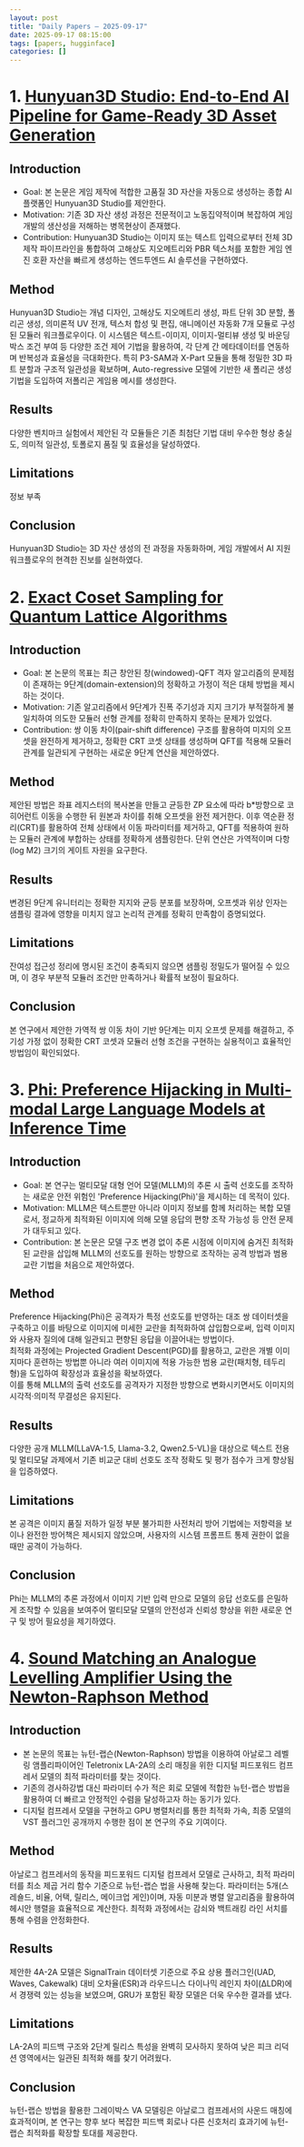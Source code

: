 ```yaml
---
layout: post
title: "Daily Papers — 2025-09-17"
date: 2025-09-17 08:15:00
tags: [papers, hugginface]
categories: []
---
```



# 1. [Hunyuan3D Studio: End-to-End AI Pipeline for Game-Ready 3D Asset   Generation](https://arxiv.org/abs/2509.12815)

## Introduction
- Goal: 본 논문은 게임 제작에 적합한 고품질 3D 자산을 자동으로 생성하는 종합 AI 플랫폼인 Hunyuan3D Studio를 제안한다.  
- Motivation: 기존 3D 자산 생성 과정은 전문적이고 노동집약적이며 복잡하여 게임 개발의 생산성을 저해하는 병목현상이 존재했다.  
- Contribution: Hunyuan3D Studio는 이미지 또는 텍스트 입력으로부터 전체 3D 제작 파이프라인을 통합하여 고해상도 지오메트리와 PBR 텍스처를 포함한 게임 엔진 호환 자산을 빠르게 생성하는 엔드투엔드 AI 솔루션을 구현하였다.  

## Method  
Hunyuan3D Studio는 개념 디자인, 고해상도 지오메트리 생성, 파트 단위 3D 분할, 폴리곤 생성, 의미론적 UV 전개, 텍스처 합성 및 편집, 애니메이션 자동화 7개 모듈로 구성된 모듈러 워크플로우이다. 이 시스템은 텍스트-이미지, 이미지-멀티뷰 생성 및 바운딩 박스 조건 부여 등 다양한 조건 제어 기법을 활용하여, 각 단계 간 메타데이터를 연동하며 반복성과 효율성을 극대화한다. 특히 P3-SAM과 X-Part 모듈을 통해 정밀한 3D 파트 분할과 구조적 일관성을 확보하며, Auto-regressive 모델에 기반한 새 폴리곤 생성 기법을 도입하여 저폴리곤 게임용 메시를 생성한다.  

## Results  
다양한 벤치마크 실험에서 제안된 각 모듈들은 기존 최첨단 기법 대비 우수한 형상 충실도, 의미적 일관성, 토폴로지 품질 및 효율성을 달성하였다.  

## Limitations  
정보 부족  

## Conclusion  
Hunyuan3D Studio는 3D 자산 생성의 전 과정을 자동화하며, 게임 개발에서 AI 지원 워크플로우의 현격한 진보를 실현하였다.

# 2. [Exact Coset Sampling for Quantum Lattice Algorithms](https://arxiv.org/abs/2509.12341)

## Introduction
- Goal: 본 논문의 목표는 최근 창안된 창(windowed)-QFT 격자 알고리즘의 문제점이 존재하는 9단계(domain-extension)의 정확하고 가정이 적은 대체 방법을 제시하는 것이다.  
- Motivation: 기존 알고리즘에서 9단계가 진폭 주기성과 지지 크기가 부적절하게 불일치하여 의도한 모듈러 선형 관계를 정확히 만족하지 못하는 문제가 있었다.  
- Contribution: 쌍 이동 차이(pair-shift difference) 구조를 활용하여 미지의 오프셋을 완전하게 제거하고, 정확한 CRT 코셋 상태를 생성하며 QFT를 적용해 모듈러 관계를 일관되게 구현하는 새로운 9단계 연산을 제안하였다.  

## Method  
제안된 방법은 좌표 레지스터의 복사본을 만들고 균등한 ZP 요소에 따라 b*방향으로 코히어런트 이동을 수행한 뒤 원본과 차이를 취해 오프셋을 완전 제거한다. 이후 역순환 정리(CRT)를 활용하여 전체 상태에서 이동 파라미터를 제거하고, QFT를 적용하여 원하는 모듈러 관계에 부합하는 상태를 정확하게 샘플링한다. 단위 연산은 가역적이며 다항(log M2) 크기의 게이트 자원을 요구한다.  

## Results  
변경된 9단계 유니터리는 정확한 지지와 균등 분포를 보장하며, 오프셋과 위상 인자는 샘플링 결과에 영향을 미치지 않고 논리적 관계를 정확히 만족함이 증명되었다.  

## Limitations  
잔여성 접근성 정리에 명시된 조건이 충족되지 않으면 샘플링 정밀도가 떨어질 수 있으며, 이 경우 부분적 모듈러 조건만 만족하거나 확률적 보정이 필요하다.  

## Conclusion  
본 연구에서 제안한 가역적 쌍 이동 차이 기반 9단계는 미지 오프셋 문제를 해결하고, 주기성 가정 없이 정확한 CRT 코셋과 모듈러 선형 조건을 구현하는 실용적이고 효율적인 방법임이 확인되었다.

# 3. [Phi: Preference Hijacking in Multi-modal Large Language Models at   Inference Time](https://arxiv.org/abs/2509.12521)

## Introduction
- Goal: 본 연구는 멀티모달 대형 언어 모델(MLLM)의 추론 시 출력 선호도를 조작하는 새로운 안전 위험인 'Preference Hijacking(Phi)'을 제시하는 데 목적이 있다.  
- Motivation: MLLM은 텍스트뿐만 아니라 이미지 정보를 함께 처리하는 복합 모델로서, 정교하게 최적화된 이미지에 의해 모델 응답의 편향 조작 가능성 등 안전 문제가 대두되고 있다.  
- Contribution: 본 논문은 모델 구조 변경 없이 추론 시점에 이미지에 숨겨진 최적화된 교란을 삽입해 MLLM의 선호도를 원하는 방향으로 조작하는 공격 방법과 범용 교란 기법을 처음으로 제안하였다.  

## Method  
Preference Hijacking(Phi)은 공격자가 특정 선호도를 반영하는 대조 쌍 데이터셋을 구축하고 이를 바탕으로 이미지에 미세한 교란을 최적화하여 삽입함으로써, 입력 이미지와 사용자 질의에 대해 일관되고 편향된 응답을 이끌어내는 방법이다.  
최적화 과정에는 Projected Gradient Descent(PGD)를 활용하고, 교란은 개별 이미지마다 훈련하는 방법뿐 아니라 여러 이미지에 적용 가능한 범용 교란(패치형, 테두리형)을 도입하여 확장성과 효율성을 확보하였다.  
이를 통해 MLLM의 출력 선호도를 공격자가 지정한 방향으로 변화시키면서도 이미지의 시각적·의미적 무결성은 유지된다.  

## Results  
다양한 공개 MLLM(LLaVA-1.5, Llama-3.2, Qwen2.5-VL)을 대상으로 텍스트 전용 및 멀티모달 과제에서 기존 비교군 대비 선호도 조작 정확도 및 평가 점수가 크게 향상됨을 입증하였다.  

## Limitations  
본 공격은 이미지 품질 저하가 일정 부분 불가피한 사전처리 방어 기법에는 저항력을 보이나 완전한 방어책은 제시되지 않았으며, 사용자의 시스템 프롬프트 통제 권한이 없을 때만 공격이 가능하다.  

## Conclusion  
Phi는 MLLM의 추론 과정에서 이미지 기반 입력 만으로 모델의 응답 선호도를 은밀하게 조작할 수 있음을 보여주어 멀티모달 모델의 안전성과 신뢰성 향상을 위한 새로운 연구 및 방어 필요성을 제기하였다.

# 4. [Sound Matching an Analogue Levelling Amplifier Using the Newton-Raphson   Method](https://arxiv.org/abs/2509.10706)

## Introduction
- 본 논문의 목표는 뉴턴-랩슨(Newton-Raphson) 방법을 이용하여 아날로그 레벨링 앰플리파이어인 Teletronix LA-2A의 소리 매칭을 위한 디지털 피드포워드 컴프레서 모델의 최적 파라미터를 찾는 것이다.  
- 기존의 경사하강법 대신 파라미터 수가 적은 회로 모델에 적합한 뉴턴-랩슨 방법을 활용하여 더 빠르고 안정적인 수렴을 달성하고자 하는 동기가 있다.  
- 디지털 컴프레서 모델을 구현하고 GPU 병렬처리를 통한 최적화 가속, 최종 모델의 VST 플러그인 공개까지 수행한 점이 본 연구의 주요 기여이다.  

## Method  
아날로그 컴프레서의 동작을 피드포워드 디지털 컴프레서 모델로 근사하고, 최적 파라미터를 최소 제곱 거리 함수 기준으로 뉴턴-랩슨 법을 사용해 찾는다. 파라미터는 5개(스레숄드, 비율, 어택, 릴리스, 메이크업 게인)이며, 자동 미분과 병렬 알고리즘을 활용하여 헤시안 행렬을 효율적으로 계산한다. 최적화 과정에서는 감쇠와 백트래킹 라인 서치를 통해 수렴을 안정화한다.  

## Results  
제안한 4A-2A 모델은 SignalTrain 데이터셋 기준으로 주요 상용 플러그인(UAD, Waves, Cakewalk) 대비 오차율(ESR)과 라우드니스 다이나믹 레인지 차이(∆LDR)에서 경쟁력 있는 성능을 보였으며, GRU가 포함된 확장 모델은 더욱 우수한 결과를 냈다.  

## Limitations  
LA-2A의 피드백 구조와 2단계 릴리스 특성을 완벽히 모사하지 못하여 낮은 피크 리덕션 영역에서는 일관된 최적화 해를 찾기 어려웠다.  

## Conclusion  
뉴턴-랩슨 방법을 활용한 그레이박스 VA 모델링은 아날로그 컴프레서의 사운드 매칭에 효과적이며, 본 연구는 향후 보다 복잡한 피드백 회로나 다른 신호처리 효과기에 뉴턴-랩슨 최적화를 확장할 토대를 제공한다.
